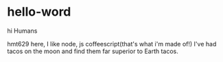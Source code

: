 # hello-word

hi Humans
 
 hmt629 here, I like node, js coffeescript(that's what i'm made of!)
 I've had tacos on the moon and find them far superior to Earth tacos.
